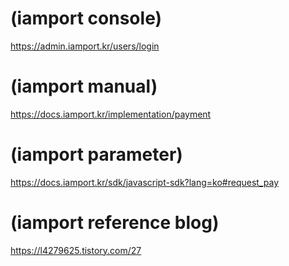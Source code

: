 




# (iamport console)
https://admin.iamport.kr/users/login

# (iamport manual)
https://docs.iamport.kr/implementation/payment

# (iamport parameter)
https://docs.iamport.kr/sdk/javascript-sdk?lang=ko#request_pay



# (iamport reference blog)
https://l4279625.tistory.com/27